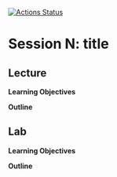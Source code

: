   <!-- badges: start -->
  [![Actions Status](https://github.com/waldronbios2/templatesession/workflows/Render%20and%20Deploy%20pkgdown%20Website/badge.svg)](https://github.com/waldronbios2/templatesession/actions)
  <!-- badges: end -->

# Session N: title

## Lecture

**Learning Objectives**

**Outline**

## Lab

**Learning Objectives**

**Outline**

